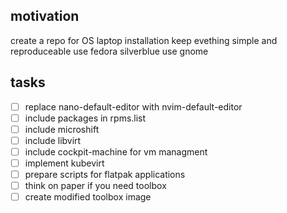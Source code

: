 motivation 
---
create a repo for OS laptop installation 
keep evething simple and reproduceable 
use fedora silverblue 
use gnome 

tasks
---
- [ ] replace nano-default-editor with nvim-default-editor
- [ ] include packages in rpms.list 
- [ ] include microshift 
- [ ] include libvirt 
- [ ] include cockpit-machine for vm managment 
- [ ] implement kubevirt 
- [ ] prepare scripts for flatpak applications
- [ ] think on paper if you need toolbox 
- [ ] create modified toolbox image 
